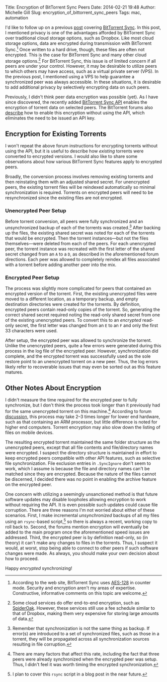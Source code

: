 Title: Encryption of BitTorrent Sync Peers
Date: 2014-02-21 19:48
Author: Michelle Gill
Slug: encryption_of_bittorrent_sync_peers
Tags: mac, automation



I'd like to follow up on a previous [post](https://modernscientist.com/posts/2014/2014-02-06-torrential_file_synchronization/) covering [BitTorrent Sync](http://www.bittorrent.com/sync). In this post, I mentioned privacy is one of the advantages afforded by BitTorrent Sync over traditional cloud storage options, such as Dropbox. Like most cloud storage options, data are encrypted during transmission with BitTorrent Sync.[^caveat] Once written to a hard drive, though, these files are often not encrypted. This is the case for BitTorrent Sync and many other cloud storage options.[^exceptions] For BitTorrent Sync, this issue is of limited concern if all peers are under your control. However, it may be desirable to utilize peers to which others may have access, such as a virtual private server (VPS). In the previous post, I mentioned using a VPS to help guarantee a synchronized peer was always accessible. In these situations, it is desirable to add additional privacy by selectively encrypting data on such peers.

Previously, I didn't think peer data encryption was possible (yet). As I have since discovered, the recently added [BitTorrent Sync API](http://www.bittorrent.com/sync/developers/api) enables the encryption of torrent data on selected peers. The BitTorrent forums also [describe](http://forum.bittorrent.com/topic/25823-generate-encrypted-read-only-secret-without-api-key/?p=76262) how to enable this encryption without using the API, which eliminates the need to be issued an API key.

## Encryption for Existing Torrents

I won't repeat the above forum instructions for encrypting torrents without using the API, but it is useful to describe how *existing* torrents were converted to encrypted versions. I would also like to share some observations about how various BitTorrent Sync features apply to encrypted peers.

Broadly, the conversion process involves removing existing torrents and then reinstating them with an adjusted shared secret. For unencrypted peers, the existing torrent files will be reindexed automatically so minimal synchronization is required. Torrents on encrypted peers will need to be resynchronized since the existing files are not encrypted.

### Unencrypted Peer Setup

Before torrent conversion, all peers were fully synchronized and an unsynchronized backup of each of the torrents was created.[^notbackup] After backing up the files, the existing shared secret was noted for each of the torrents that would be encrypted. Then the torrent instances—but not the files themselves—were deleted from each of the peers. For each unencrypted peer, the torrent instance was recreated with the first letter of the shared secret changed from an `A` to a `D`, as described in the aforementioned forum directions. Each peer was allowed to completely reindex all files associated with a torrent before adding another peer into the mix.

### Encrypted Peer Setup

The process was slightly more complicated for peers that contained an encrypted version of the torrent. First, the existing unencrypted files were moved to a different location, as a temporary backup, and empty destination directories were created for the torrents. By definition, encrypted peers contain read-only copies of the torrent. So, generating the correct shared secret required noting the read-only shared secret from one of the existing unencrypted peers. To convert this to an *encrypted* read-only secret, the first letter was changed from an `E` to an `F` and only the first 33 characters were used.

After setup, the encrypted peer was allowed to synchronize the torrent. Unlike the unencrypted peers, quite a few errors were generated during this process in the log file of the encrypted peer. However, synchronization did complete, and the encrypted torrent was successfully used as the sole restore point to an unencrypted torrent on a new peer. Thus, the log errors likely refer to recoverable issues that may even be sorted out as this feature matures.

## Other Notes About Encryption

I didn't measure the time required for the encrypted peer to fully synchronize, but I don't think the process took longer than it previously had for the same unencrypted torrent on this machine.[^lotsoffactors] According to forum [discussion](http://forum.bittorrent.com/topic/25854-read-only-encrypted-peers/?hl=encrypt%2A), this process may take 2–3 times longer for lower end hardware, such as that containing an ARM processor, but little difference is noted for higher end computers. Torrent encryption may also slow down the listing of files on mobile devices.

The resulting encrypted torrent maintained the same folder structure as the unencrypted peers, except that all file contents and file/directory names were encrypted. I suspect the directory structure is maintained in effort to keep encrypted peers compatible with other API features, such as selective file synchronization. File exclusion entries in `.SyncIgnore` don't seem to work, which I assume is because the file and directory names can't be matched since they are encrypted. Because the nature of the files cannot be discerned, I decided there was no point in enabling the archive feature on the encrypted peer.

One concern with utilizing a seemingly unsanctioned method is that future software updates may disable loopholes allowing encryption to work without requiring the API. It is even possible such updates could cause file corruption. There are three reasons I'm not worried about either of these scenarios. First, I make incremental *unsynchronized* backups of all my files using an `rsync`-based script,[^future] so there is always a recent, working copy to roll back to. Second, the forums mention encryption will eventually be added to the main program once the aforementioned speed issues are addressed. Third, the encrypted peer is by definition read-only, so (in theory) it can't make any changes to files in the torrents. Thus, I suspect it would, at worst, stop being able to connect to other peers if such software changes were made. As always, you should make your own decision about how to proceed.

Happy *encrypted* synchronizing!

[^caveat]: According to the web site, BitTorrent Sync uses [AES-128](http://www.bittorrent.com/sync/technology) in counter mode. Security and encryption aren't my areas of expertise. Constructive, informative comments on this topic are welcome.
[^exceptions]: Some cloud services do offer end-to-end encryption, such as [SpiderOak](https://spideroak.com/). However, these services still use a fee schedule similar to that of Dropbox, making them very expensive for storing large amounts of data.
[^notbackup]: Remember that synchronization is not the same thing as backup. If error(s) are introduced to a set of synchronized files, such as those in a torrent, they will be propagated across all synchronization sources resulting in file corruption.
[^lotsoffactors]: There are many factors that affect this rate, including the fact that three peers were already synchronized when the encrypted peer was setup. Thus, I didn't feel it was worth timing the encrypted synchronization.
[^future]: I plan to cover this `rsync` script in a blog post in the near future.
